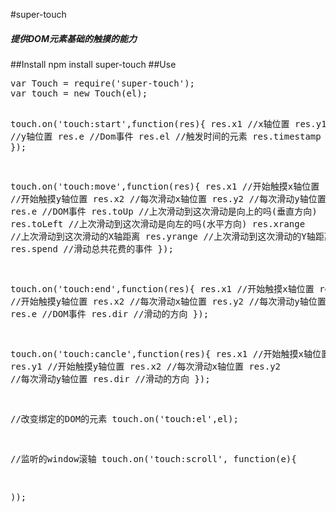 #super-touch
 <h5>提供DOM元素基础的触摸的能力</h5>
##Install
npm install super-touch
##Use
<pre>
var Touch = require('super-touch');
var touch = new Touch(el);

touch.on('touch:start',function(res){
    res.x1 //x轴位置
    res.y1 //y轴位置
    res.e //Dom事件
    res.el //触发时间的元素
    res.timestamp //事件戳
});

touch.on('touch:move',function(res){
    res.x1 //开始触摸x轴位置
    res.y1 //开始触摸y轴位置
    res.x2 //每次滑动x轴位置
    res.y2 //每次滑动y轴位置
    res.e //DOM事件
    res.toUp //上次滑动到这次滑动是向上的吗(垂直方向)
    res.toLeft //上次滑动到这次滑动是向左的吗(水平方向)
    res.xrange //上次滑动到这次滑动的X轴距离
    res.yrange //上次滑动到这次滑动的Y轴距离
    res.spend //滑动总共花费的事件
});

touch.on('touch:end',function(res){
    res.x1 //开始触摸x轴位置
    res.y1 //开始触摸y轴位置
    res.x2 //每次滑动x轴位置
    res.y2 //每次滑动y轴位置
    res.e //DOM事件
    res.dir //滑动的方向
});

touch.on('touch:cancle',function(res){
    res.x1 //开始触摸x轴位置
    res.y1 //开始触摸y轴位置
    res.x2 //每次滑动x轴位置
    res.y2 //每次滑动y轴位置
    res.dir //滑动的方向
});

//改变绑定的DOM的元素
touch.on('touch:el',el);

//监听的window滚轴
touch.on('touch:scroll', function(e){

));
</pre>